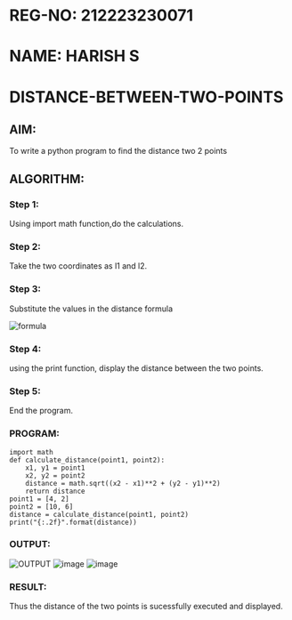 # REG-NO: 212223230071
# NAME: HARISH S
# DISTANCE-BETWEEN-TWO-POINTS

## AIM:
To write a python program to find the distance two 2 points
## ALGORITHM:
### Step 1: 
Using import math function,do the calculations.
### Step 2: 
Take the two coordinates as l1 and l2.
### Step 3: 
Substitute the values in the distance formula

![formula](./images/formula.png)
### Step 4: 
using the print function, display the distance between the two points.
### Step 5: 
End the program.
### PROGRAM:
```
import math
def calculate_distance(point1, point2):
    x1, y1 = point1
    x2, y2 = point2
    distance = math.sqrt((x2 - x1)**2 + (y2 - y1)**2)
    return distance
point1 = [4, 2]
point2 = [10, 6]
distance = calculate_distance(point1, point2)
print("{:.2f}".format(distance))

```
  
### OUTPUT:
![OUTPUT](./images/Distance.png)
![image](https://github.com/d-kavinraja/DISTANCE-BETWEEN-TWO-POINTS/assets/166011385/f9f8fc5b-3a98-438b-9898-7cf90f26e88d)
![image](https://github.com/d-kavinraja/DISTANCE-BETWEEN-TWO-POINTS/assets/166011385/cb2ac53a-6d0b-4785-a560-a92d3d71ad25)

### RESULT:
Thus the distance of the two points is sucessfully executed and displayed.
